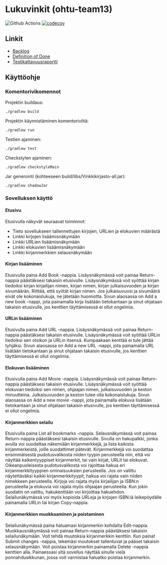 # Lukuvinkit (ohtu-team13)

![Github Actions](https://github.com/gitblast/ohtu-team13/workflows/Java%20CI%20with%20Gradle/badge.svg)
[![codecov](https://codecov.io/gh/gitblast/ohtu-team13/branch/main/graph/badge.svg?token=MZPE729U0Q)](https://codecov.io/gh/gitblast/ohtu-team13)

## Linkit

- [Backlog](https://github.com/gitblast/ohtu-team13/projects/1)
- [Definition of Done](docs/DOD.md)
- [Testikattavuusraportti](https://codecov.io/gh/gitblast/ohtu-team13)

## Käyttöohje


### Komentorivikomennot 

Projektin buildaus:

`./gradlew build`

Projektin käynnistäminen komentoriviltä:

`./gradlew run`

Testien ajaminen:

`./gradlew test`

Checkstylen ajaminen:

`./gradlew checkstyleMain`

Jar generointi (kohteeseen build/libs/Vinkkikirjasto-all.jar):

`./gradlew shadowJar`

### Sovelluksen käyttö

#### Etusivu

Etusivulla näkyvät seuraavat toiminnot:
- Tieto sovellukseen tallennettujen kirjojen, URLien ja elokuvien määrästä
- Linkki kirjojen lisäämisnäkymään
- Linkki URLien lisäämisnäkymään
- Linkki elokuvien lisäämisnäkymään
- Linkki kirjanmerkkien selausnäkymään

#### Kirjan lisääminen

Etusivulla paina Add Book -nappia. Lisäysnäkymässä voit painaa Return-nappia päästäksesi takaisin etusivulle.
Lisäysnäkymässä voit syöttää kirjan tiedoiksi kirjan kirjailijan nimen, kirjan nimen, kirjan julkaisuvuoden ja kirjan sivumäärän. Riittää, että syötät kirjan nimen. Jos julkaisuvuosi ja sivumäärä eivät ole kokonaislukuja, ne jätetään huomiotta. Sivun alaosassa on Add a new book -nappi, jota painamalla kirja lisätään tietokantaan ja sinut ohjataan takaisin etusivulle, jos kenttien täyttämisessä ei ollut ongelmia.

#### URLin lisääminen

Etusivulla paina Add URL -nappia. Lisäysnäkymässä voit painaa Return-nappia päästäksesi takaisin etusivulle.
Lisäysnäkymässä voit syöttää URLin tiedoiksi sen otsikon ja URLin itsensä. Kumpaakaan kenttää ei tule jättää tyhjäksi. Sivun alaosassa on Add a new URL -nappi, jota painamalla URL lisätään tietokantaan ja sinut ohjataan takaisin etusivulle, jos kenttien täyttämisessä ei ollut ongelmia.

#### Elokuvan lisääminen

Etusivulla paina Add Movie -nappia. Lisäysnäkymässä voit painaa Return-nappia päästäksesi takaisin etusivulle.
Lisäysnäkymässä voit syöttää elokuvan tiedoiksi sen nimen, ohjaajan nimen, julkaisuvuoden ja keston minuutteina. Julkaisuvuoden ja keston tulee olla kokonaislukuja. Sivun alaosassa on Add a new movie -nappi, jota painamalla elokuva lisätään tietokantaan ja sinut ohjataan takaisin etusivulle, jos kenttien täyttämisessä ei ollut ongelmia.

#### Kirjanmerkkien selailu

Etusivulla paina List all bookmarks -nappia. Selausnäkymässä voit painaa Return-nappia päästäksesi takaisin etusivulle. Sivulla on hakupalkki, jonka avulla voi suodattaa näkemiään kirjanmerkkejä, ja lista kaikista kirjanmerkeistä, joille suodattimet pätevät. Kirjanmerkkejä voi suodattaa ensimmäisestä pudotusvalikosta niiden tyypin perusteella niin, että voi näyttää kaikentyyppiset kirjanmerkit, tai vain kirjat, URLit tai elokuvat. Oikeanpuoleisesta pudotusvalikosta voi rajoittaa hakua eri kirjanmerkkityyppien ominaisuuksien perusteella. Jos on valittu näytettäväksi kaikki kirjanmerkkityypit, hakua voi rajata vain niiden nimekkeen perusteella. Kirjoja voi rajata myös kirjailijan ja ISBN:n perusteella ja elokuvia voi rajata myös ohjaajan perusteella. Kun jokin suodatin on valittu, hakukenttään voi kirjoittaa hakuehdon.
Selailunäkymässä voi myös kopioida URLeja ja kirjojen ISBN:iä leikepöydälle painamalla URLin tai kirjan Copy-nappia.

#### Kirjanmerkkien muokkaaminen ja poistaminen

Selailunäkymässä paina haluamasi kirjanmerkin kohdalta Edit-nappia. Muokkausnäkymässä voit painaa Return-nappia päästäksesi takaisin selailunäkymään. Voit tehdä muutoksia kirjanmerkkin kenttiin. Kun painat Submit changes -nappia, tekemäsi muutokset tallentuvat ja pääset takaisin selausnäkymään. Voit poistaa kirjanmerkin painamalla Delete -nappia kenttien alla. Painaessasi sitä sovellus näyttää sinulle vielä ponnahdusikkunan, jossa voit varmistaa haluatko poistaa kirjanmerkin.
